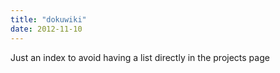 ```yaml
---
title: "dokuwiki"
date: 2012-11-10
---
```


Just an index to avoid having a list directly in the projects page
